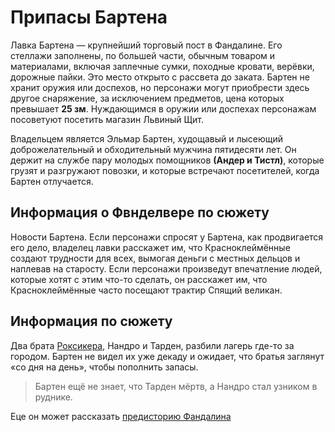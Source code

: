 # Припасы Бартена
Лавка Бартена — крупнейший торговый пост в Фандалине.
Его стеллажи заполнены, по большей части, обычным товаром и материалами, включая заплечные сумки, походные кровати, верёвки, дорожные пайки.
Это место открыто с рассвета до заката.
Бартен не хранит оружия или доспехов, но персонажи могут приобрести здесь другое снаряжение, за исключением предметов, цена которых превышает **25 зм**.
Нуждающимся в оружии или доспехах персонажам посоветуют посетить магазин Львиный Щит.

Владельцем является Эльмар Бартен, худощавый и лысеющий доброжелательный и обходительный мужчина пятидесяти лет.
Он держит на службе пару молодых помощников **(Андер и Тистл)**, которые грузят и разгружают повозки, и которые встречают посетителей, когда Бартен отлучается.

## Информация о Фвнделвере по сюжету
Новости Бартена. Если персонажи спросят у Бартена, как продвигается его дело, владелец лавки расскажет им, что Красноклеймённые создают трудности для всех, вымогая деньги с местных дельцов и наплевав на старосту.
Если персонажи произведут впечатление людей, которые хотят с этим что-то сделать, он расскажет им, что Красноклеймённые часто посещают трактир Спящий великан.

## Информация по сюжету
Два брата [Роксикера](Roksiker-brothers.md), Нандро и Тарден, разбили лагерь где-то за городом.
Бартен не видел их уже декаду и ожидает, что братья заглянут «со дня на день», чтобы пополнить запасы.
> Бартен ещё не знает, что Тарден мёртв, а Нандро стал узником в руднике.

Еце он может рассказать [предисторию Фандалина](./fandalin-description.md)